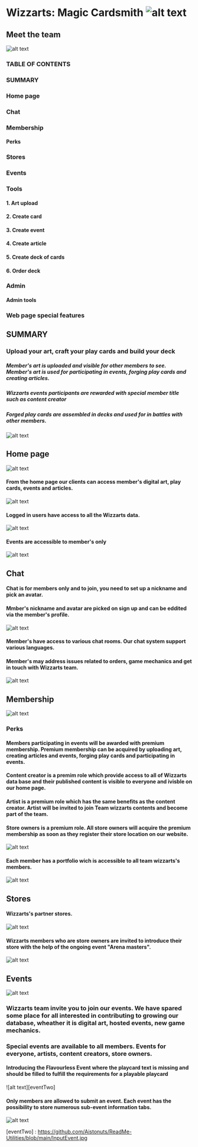 # Wizzarts: Magic Cardsmith ![alt text][logo]
## Meet the team 
![alt text][team]

### TABLE OF CONTENTS
### SUMMARY
### Home page
### Chat
### Membership
#### Perks
### Stores
### Events
### Tools
#### 1. Art upload
#### 2. Create card
#### 3. Create event
#### 4. Create article
#### 5. Create deck of cards
#### 6. Order deck
### Admin
#### Admin tools
### Web page special features

## SUMMARY
### Upload your art, craft your play cards and build your deck
##### Member's art is uploaded and visible for other members to see. Member's art is used for participating in events, forging play cards and creating articles.
##### Wizzarts events participants are rewarded with special member title such as content creator
##### Forged play cards are assembled in decks and used for in battles with other members.
![alt text][home]

## Home page
![alt text][homeOne]
#### From the home page our clients can access member's digital art, play cards, events and articles.
![alt text][homeTwo]
#### Logged in users have access to all the Wizzarts data.
![alt text][homeThree]
#### Events are accessible to member's only
![alt text][homeFour]

## Chat
#### Chat is for members only and to join, you need to set up a nickname and pick an avatar.
#### Mmber's nickname and avatar are picked on sign up and can be eddited via the member's profile.
![alt text][chat]
#### Member's have access to various chat rooms. Our chat system support various languages.
#### Member's may address issues related to orders, game mechanics and get in touch with Wizzarts team.
![alt text][chatView]

## Membership
![alt text][member]
### Perks
#### Members participating in events will be awarded with premium membership. Premium membership can be acquired by uploading art, creating articles and events, forging play cards and participating in events.
#### Content creator is a premim role which provide access to all of Wizzarts data base and their published content is visible to everyone and ivisble on our home page.
#### Artist is a premium role which has the same benefits as the content creator. Artist will be invited to join Team wizzarts contents and become part of the team.
#### Store owners is a premium role. All store owners will acquire the premium membership as soon as they register their store location on our website.
![alt text][memberOne]
#### Each member has a portfolio wich is accessible to all team wizzarts's  members.
![alt text][memberTwo]

## Stores
#### Wizzarts's partner stores.
![alt text][store]
#### Wizzarts members who are store owners are invited to introduce their store with the help of the ongoing event "Arena masters".
![alt text][storeAdd]

## Events
![alt text][event]
### Wizzarts team invite you to join our events. We have spared some place for all interested in contributing to growing our database, wheather it is digital art, hosted events, new game mechanics.
### Special events are available to all members. Events for everyone, artists, content creators, store owners.

#### Introducing the Flavourless Event where the playcard text is missing and should be filled to fulfill the requirements for a playable playcard
![alt text][eventTwo]


#### Only members are allowed to submit an event. Each event has the possibility to store numerous sub-event information tabs.
![alt text][eventOne]




[team]: https://github.com/Aistonuts/ReadMe-Utilities/blob/main/The%20team.jpg
[logo]: https://github.com/Aistonuts/CSharp_Asp.net_SoftUniProject/blob/main/Wizzarts/Web/Wizzarts.Web/wwwroot/images/navigation/MagicCardsmith.gif
[homeOne]: https://github.com/Aistonuts/ReadMe-Utilities/blob/main/HomeHomeControls.jpg
[homeTwo]: https://github.com/Aistonuts/ReadMe-Utilities/blob/main/HomeArtControls.jpg
[homeThree]: https://github.com/Aistonuts/ReadMe-Utilities/blob/main/HomeCardsControls.jpg
[homeFour]: https://github.com/Aistonuts/ReadMe-Utilities/blob/main/HomeHomeControls.jpg
[home]: https://github.com/Aistonuts/ReadMe-Utilities/blob/main/HomePage.jpg
[chat]: https://github.com/Aistonuts/ReadMe-Utilities/blob/main/HomeSignalRPage.jpg
[chatView]: https://github.com/Aistonuts/ReadMe-Utilities/blob/main/SignalRChatPage.jpg
[member]: https://github.com/Aistonuts/ReadMe-Utilities/blob/main/MembershipPage.jpg
[memberOne]: https://github.com/Aistonuts/ReadMe-Utilities/blob/main/MembersPortfolio.jpg
[memberTwo]: https://github.com/Aistonuts/ReadMe-Utilities/blob/main/MemberPortfolioContent.jpg
[store]: https://github.com/Aistonuts/ReadMe-Utilities/blob/main/StoresPage.jpg
[storeAdd]: https://github.com/Aistonuts/ReadMe-Utilities/blob/main/EventAddStore.jpg
[event]: https://github.com/Aistonuts/ReadMe-Utilities/blob/main/EventsPage.jpg
[eventOne]: https://github.com/Aistonuts/ReadMe-Utilities/blob/main/CreateEvent.jpg
[eventTwo] : https://github.com/Aistonuts/ReadMe-Utilities/blob/main/InputEvent.jpg

